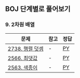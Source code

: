 ## BOJ 단계별로 풀어보기

### 9. 2차원 배열

|문제|참고|정답|
|---|---|---|
|[2738. 행렬 덧셈](https://boj.kr/2738)|-|[PY](https://boj.aflat.gq/ans/?id=2738)|
|[2566. 최댓값](https://boj.kr/2566)|-|[PY](https://boj.aflat.gq/ans/?id=2566)|
|[2563. 색종이](https://boj.kr/2563)|-|[PY](https://boj.aflat.gq/ans/?id=2563)|
